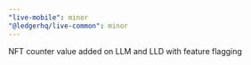 ```yaml
---
"live-mobile": minor
"@ledgerhq/live-common": minor
---
```


NFT counter value added on LLM and LLD with feature flagging
